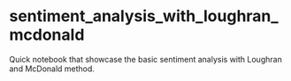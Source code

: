 # sentiment_analysis_with_loughran_mcdonald
Quick notebook that showcase the basic sentiment analysis with Loughran and McDonald method.
